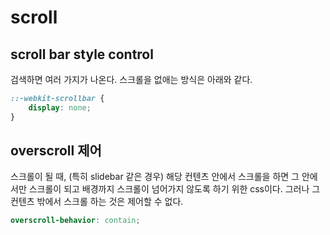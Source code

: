 # scroll

## scroll bar style control

검색하면 여러 가지가 나온다. 스크롤을 없애는 방식은 아래와 같다.

```scss
::-webkit-scrollbar {
    display: none;
}
```

## overscroll 제어

스크롤이 될 때, (특히 slidebar 같은 경우) 해당 컨텐츠 안에서 스크롤을 하면 그 안에서만 스크롤이 되고 배경까지 스크롤이 넘어가지 않도록 하기 위한 css이다. 그러나 그 컨텐츠 밖에서 스크롤 하는 것은 제어할 수 없다.

```scss
overscroll-behavior: contain;
```

